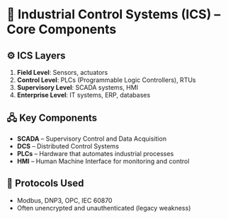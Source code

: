 # 🧩 Industrial Control Systems (ICS) – Core Components

## ⚙️ ICS Layers

1. **Field Level**: Sensors, actuators  
2. **Control Level**: PLCs (Programmable Logic Controllers), RTUs  
3. **Supervisory Level**: SCADA systems, HMI  
4. **Enterprise Level**: IT systems, ERP, databases

## 🖧 Key Components

- **SCADA** – Supervisory Control and Data Acquisition  
- **DCS** – Distributed Control Systems  
- **PLCs** – Hardware that automates industrial processes  
- **HMI** – Human Machine Interface for monitoring and control

## 🌉 Protocols Used

- Modbus, DNP3, OPC, IEC 60870  
- Often unencrypted and unauthenticated (legacy weakness)
